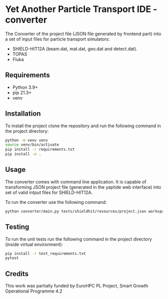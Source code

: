 # Yet Another Particle Transport IDE - converter

The Converter of the project file (JSON file generated by frontend part) into a set of input files for particle transport simulators:
 - SHIELD-HIT12A (beam.dat, mat.dat, geo.dat and detect.dat).
 - TOPAS
 - Fluka

## Requirements
- Python 3.9+
- pip 21.3+
- venv

## Installation

To install the project clone the repository and run the following command in the project directory:

```bash
python -m venv venv
source venv/bin/activate
pip install -r requirements.txt
pip install -e .
```

## Usage

The converter comes with command line application. 
It is capable of transforming JSON project file (generated in the yaptide web interface) into set of valid intput files for SHIELD-HIT12A.

To run the converter use the following command:

```bash
python converter/main.py tests/shieldhit/resources/project.json workspace
```

## Testing

To run the unit tests run the following command in the project directory (inside virtual environment):

```bash
pip install -r test_requirements.txt
pytest
```

## Credits

This work was partially funded by EuroHPC PL Project, Smart Growth Operational Programme 4.2
